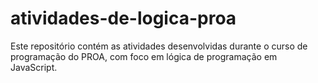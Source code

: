 # atividades-de-logica-proa
Este repositório contém as atividades desenvolvidas durante o curso de programação do PROA, com foco em lógica de programação em JavaScript.
